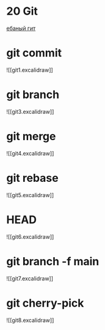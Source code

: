 # 20 Git
[ебаный гит](https://ohshitgit.com/ru)
# git commit
![[git1.excalidraw]]

# git branch
![[git3.excalidraw]]

# git merge
![[git4.excalidraw]]

# git rebase
![[git5.excalidraw]]

# HEAD
![[git6.excalidraw]]
# git branch -f main
![[git7.excalidraw]]

# git cherry-pick
![[git8.excalidraw]]


